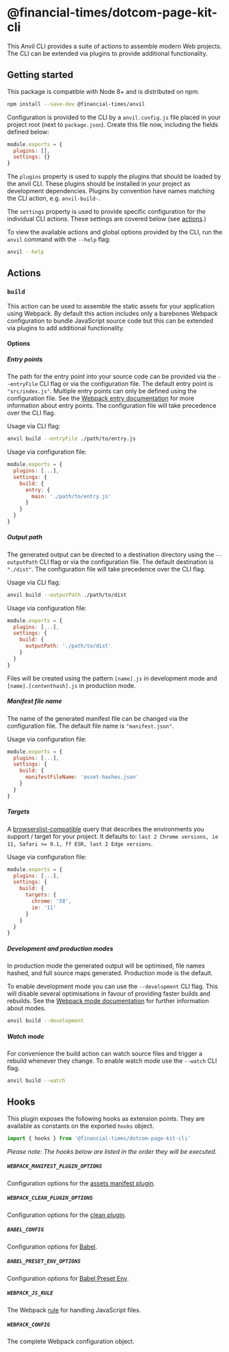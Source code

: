 # @financial-times/dotcom-page-kit-cli

This Anvil CLI provides a suite of actions to assemble modern Web projects. The CLI can be extended via plugins to provide additional functionality.


## Getting started

This package is compatible with Node 8+ and is distributed on npm.

```sh
npm install --save-dev @financial-times/anvil
```

Configuration is provided to the CLI by a `anvil.config.js` file placed in your project root (next to `package.json`). Create this file now, including the fields defined below:

```js
module.exports = {
  plugins: [],
  settings: {}
}
```

The `plugins` property is used to supply the plugins that should be loaded by the anvil CLI. These plugins should be installed in your project as development dependencies. Plugins by convention have names matching the CLI action, e.g. `anvil-build-`.

The `settings` property is used to provide specific configuration for the individual CLI actions. These settings are covered below (see [actions](#actions).)

To view the available actions and global options provided by the CLI, run the `anvil` command with the `--help` flag:

```sh
anvil --help
```


## Actions

### `build`

This action can be used to assemble the static assets for your application using Webpack. By default this action includes only a barebones Webpack configuration to bundle JavaScript source code but this can be extended via plugins to add additional functionality.

#### Options

##### Entry points

The path for the entry point into your source code can be provided via the `--entryFile` CLI flag or via the configuration file. The default entry point is `"src/index.js"`. Multiple entry points can only be defined using the configuration file. See the [Webpack entry documentation] for more information about entry points. The configuration file will take precedence over the CLI flag.

[Webpack entry documentation]: https://webpack.js.org/concepts/entry-points/

Usage via CLI flag:

```sh
anvil build --entryFile ./path/to/entry.js
```

Usage via configuration file:

```js
module.exports = {
  plugins: [...],
  settings: {
    build: {
      entry: {
        main: './path/to/entry.js'
      }
    }
  }
}
```

##### Output path

The generated output can be directed to a destination directory using the `--outputPath` CLI flag or via the configuration file. The default destination is `"./dist"`. The configuration file will take precedence over the CLI flag.

Usage via CLI flag:

```sh
anvil build --outputPath ./path/to/dist
```

Usage via configuration file:

```js
module.exports = {
  plugins: [...],
  settings: {
    build: {
      outputPath: './path/to/dist'
    }
  }
}
```

Files will be created using the pattern `[name].js` in development mode and `[name].[contenthash].js` in production mode.

##### Manifest file name

The name of the generated manifest file can be changed via the configuration file. The default file name is `"manifest.json"`.

Usage via configuration file:

```js
module.exports = {
  plugins: [...],
  settings: {
    build: {
      manifestFileName: 'asset-hashes.json'
    }
  }
}
```

##### Targets

A [browserslist-compatible] query that describes the environments you support / target for your project. It defaults to: `last 2 Chrome versions, ie 11, Safari >= 9.1, ff ESR, last 2 Edge versions`.

Usage via configuration file:

```js
module.exports = {
  plugins: [...],
  settings: {
    build: {
      targets: {
        chrome: '58',
        ie: '11'
      }
    }
  }
}
```

[browserslist-compatible]: https://github.com/browserslist/browserslist

##### Development and production modes

In production mode the generated output will be optimised, file names hashed, and full source maps generated. Production mode is the default.

To enable development mode you can use the `--development` CLI flag. This will disable several optimisations in favour of providing faster builds and rebuilds. See the [Webpack mode documentation] for further information about modes.

```sh
anvil build --development
```

[Webpack mode documentation]: https://webpack.js.org/concepts/mode/

##### Watch mode

For convenience the build action can watch source files and trigger a rebuild whenever they change. To enable watch mode use the `--watch` CLI flag.

```sh
anvil build --watch
```


## Hooks

This plugin exposes the following hooks as extension points. They are available as constants on the exported `hooks` object.

```js
import { hooks } from '@financial-times/dotcom-page-kit-cli'
```

_Please note: The hooks below are listed in the order they will be executed._

##### `WEBPACK_MANIFEST_PLUGIN_OPTIONS`

Configuration options for the [assets manifest plugin](https://github.com/webdeveric/webpack-assets-manifest).

##### `WEBPACK_CLEAN_PLUGIN_OPTIONS`

Configuration options for the [clean plugin](https://github.com/johnagan/clean-webpack-plugin).

##### `BABEL_CONFIG`

Configuration options for [Babel](https://babeljs.io/docs/en/options).

##### `BABEL_PRESET_ENV_OPTIONS`

Configuration options for [Babel Preset Env](https://babeljs.io/docs/en/babel-preset-env#options).

##### `WEBPACK_JS_RULE`

The Webpack [rule] for handling JavaScript files.

[rule]: https://webpack.js.org/configuration/module/#rule

##### `WEBPACK_CONFIG`

The complete Webpack configuration object.
